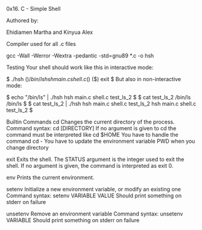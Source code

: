 0x16. C - Simple Shell

Authored by:

Ehidiamen Martha and Kinyua Alex

Compiler used for all .c files

gcc -Wall -Werror -Wextra -pedantic -std=gnu89 *.c -o hsh

Testing
Your shell should work like this in interactive mode:

$ ./hsh
($) /bin/ls
hsh main.c shell.c
($)
($) exit
$
But also in non-interactive mode:

$ echo "/bin/ls" | ./hsh
hsh main.c shell.c test_ls_2
$
$ cat test_ls_2
/bin/ls
/bin/ls
$
$ cat test_ls_2 | ./hsh
hsh main.c shell.c test_ls_2
hsh main.c shell.c test_ls_2
$

Builtin Commands
cd
Changes the current directory of the process.
Command syntax: cd [DIRECTORY]
If no argument is given to cd the command must be interpreted like cd $HOME
You have to handle the command cd -
You have to update the environment variable PWD when you change directory

exit
Exits the shell.
The STATUS argument is the integer used to exit the shell.
If no argument is given, the command is interpreted as exit 0.

env
Prints the current environment.

setenv
Initialize a new environment variable, or modify an existing one
Command syntax: setenv VARIABLE VALUE
Should print something on stderr on failure

unsetenv
Remove an environment variable
Command syntax: unsetenv VARIABLE
Should print something on stderr on failure
